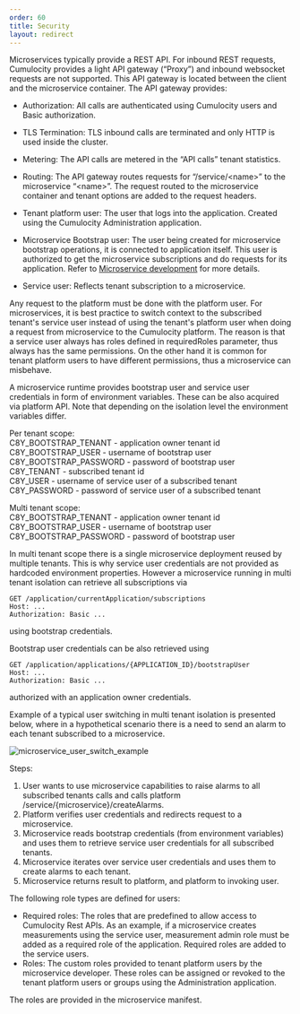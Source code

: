 ```yaml
---
order: 60
title: Security
layout: redirect
---
```


Microservices typically provide a REST API. For inbound REST requests, Cumulocity provides a light API gateway (“Proxy”) and inbound websocket requests are not supported. This API gateway is located between the client and the microservice container. The API gateway provides:

* Authorization: All calls are authenticated using Cumulocity users and Basic authorization.
* TLS Termination: TLS inbound calls are terminated and only HTTP is used inside the cluster.
* Metering: The API calls are metered in the “API calls” tenant statistics.
* Routing: The API gateway routes requests for “/service/&lt;name&gt;” to the microservice “&lt;name&gt;”. The request routed to the microservice container and tenant options are added to the request headers.

* Tenant platform user: The user that logs into the application. Created using the Cumulocity Administration application. 
* Microservice Bootstrap user: The user being created for microservice bootstrap operations, it is connected to application itself. This user is authorized to get the microservice subscriptions and do requests for its application. Refer to [Microservice development](/guides/microservice-sdk/rest/microservice-development) for more details.
* Service user: Reflects tenant subscription to a microservice.

Any request to the platform must be done with the platform user. For microservices, it is best practice to switch context to the subscribed tenant's service user instead of using the tenant's platform user when doing a request from microservice to the Cumulocity platform. The reason is that a service user always has roles defined in requiredRoles parameter, thus always has the same permissions. On the other hand it is common for tenant platform users to have different permissions, thus a microservice can misbehave. 

A microservice runtime provides bootstrap user and service user credentials in form of environment variables. These can be also acquired via platform API. Note that depending on the isolation level the environment variables differ.

Per tenant scope:  
C8Y_BOOTSTRAP_TENANT - application owner tenant id  
C8Y_BOOTSTRAP_USER - username of bootstrap user   
C8Y_BOOTSTRAP_PASSWORD - password of bootstrap user  
C8Y_TENANT - subscribed tenant id  
C8Y_USER - username of service user of a subscribed tenant   
C8Y_PASSWORD - password of service user of a subscribed tenant 

Multi tenant scope:  
C8Y_BOOTSTRAP_TENANT - application owner tenant id  
C8Y_BOOTSTRAP_USER - username of bootstrap user   
C8Y_BOOTSTRAP_PASSWORD - password of bootstrap user   

In multi tenant scope there is a single microservice deployment reused by multiple tenants. This is why service user credentials are not provided as hardcoded environment properties. However a microservice running in multi tenant isolation can retrieve all subscriptions via 

    GET /application/currentApplication/subscriptions 
    Host: ...
    Authorization: Basic ...

using bootstrap credentials. 

Bootstrap user credentials can be also retrieved using 
    
    GET /application/applications/{APPLICATION_ID}/bootstrapUser
    Host: ...
    Authorization: Basic ...

 authorized with an application owner credentials. 

Example of a typical user switching in multi tenant isolation is presented below, where in a hypothetical scenario there is a need to send an alarm to each tenant subscribed to a microservice. 

![microservice_user_switch_example](/guides/images/concepts-guide/microserviceusersexample.png)

Steps:
1. User wants to use microservice capabilities to raise alarms to all subscribed tenants calls and calls platform /service/{microservice}/createAlarms. 
2. Platform verifies user credentials and redirects request to a microservice. 
3. Microservice reads bootstrap credentials (from environment variables) and uses them to retrieve service user credentials for all subscribed tenants.
4. Microservice iterates over service user credentials and uses them to create alarms to each tenant. 
5. Microservice returns result to platform, and platform to invoking user.    

The following role types are defined for users:

* Required roles: The roles that are predefined to allow access to Cumulocity Rest APIs.
As an example, if a microservice creates measurements using the service user, measurement admin role must be added as a required role of the application.
Required roles are added to the service users.
* Roles: The custom roles provided to tenant platform users by the microservice developer.
These roles can be assigned or revoked to the tenant platform users or groups using the Administration application.

The roles are provided in the microservice manifest.

